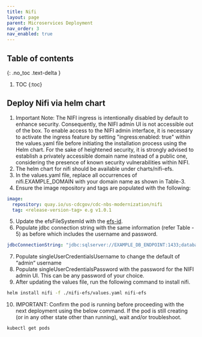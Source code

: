 ```yaml
---
title: Nifi
layout: page
parent: Microservices Deployment
nav_order: 3
nav_enabled: true
---
```


## Table of contents
{: .no_toc .text-delta }

1. TOC
{:toc}

## Deploy Nifi via helm chart

1. Important Note: The NIFI ingress is intentionally disabled by default to enhance security. Consequently, the NIFI admin UI is not accessible out of the box. To enable access to the NIFI admin interface, it is necessary to activate the ingress feature by setting "ingress:enabled: true" within the values.yaml file before initiating the installation process using the Helm chart. For the sake of heightened security, it is strongly advised to establish a privately accessible domain name instead of a public one, considering the presence of known security vulnerabilities within NIFI.
2. The helm chart for nifi should be available under charts/nifi-efs.
3. In the values.yaml file, replace all occurrences of nifi.EXAMPLE_DOMAIN with your domain name as shown in Table-3.
4. Ensure the image repository and tags are populated with the following:
  ```yaml
  image:
    repository: quay.io/us-cdcgov/cdc-nbs-modernization/nifi
    tag: <release-version-tag> e.g v1.0.1
  ```
5. Update the efsFileSystemId with the [efs-id](https://us-east-1.console.aws.amazon.com/efs/home?region=us-east-1#/file-systems).
6. Populate jdbc connection string with the same information (refer Table - 5) as before which includes the username and password.
  ```yaml
  jdbcConnectionString: "jdbc:sqlserver://EXAMPLE_DB_ENDPOINT:1433;databaseName=NBS_ODSE;user=DBUser;password=DBpassword;encrypt=true;trustServerCertificate=true;"
  ```
7. Populate singleUserCredentialsUsername to change the default of “admin“ username
8. Populate singleUserCredentialsPassword with the password for the NIFI admin UI. This can be any password of your choice.
9. After updating the values file, run the following command to install nifi.
  ```bash
  helm install nifi -f ./nifi-efs/values.yaml nifi-efs
  ```
10. IMPORTANT: Confirm the pod is running before proceeding with the next deployment using the below command. If the pod is still creating (or in any other state other than running), wait and/or troubleshoot.
  ```bash
  kubectl get pods
  ```
